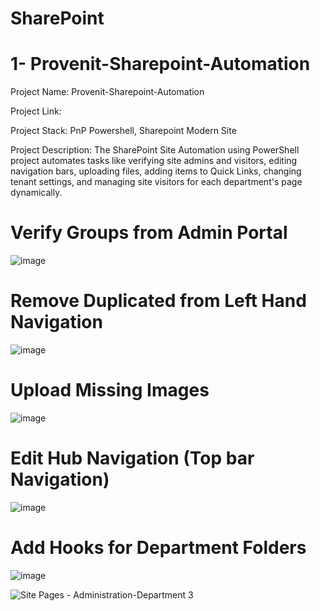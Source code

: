 # SharePoint

# 1- Provenit-Sharepoint-Automation

Project Name: Provenit-Sharepoint-Automation

Project Link:

Project Stack: PnP Powershell, Sharepoint Modern Site

Project Description: The SharePoint Site Automation using PowerShell project automates tasks like verifying site admins and visitors, editing navigation bars, uploading files, adding items to Quick Links, changing tenant settings, and managing site visitors for each department's page dynamically.

# Verify Groups from Admin Portal 

![image](https://github.com/MYousafTK/SharePoint/assets/128382787/344fd688-af23-4877-90bd-e2cb51882c6e)

# Remove Duplicated from Left Hand Navigation 

![image](https://github.com/MYousafTK/SharePoint/assets/128382787/1decee57-dfc0-40cf-9eef-d2c10fae4c3a)


# Upload Missing Images 

![image](https://github.com/MYousafTK/SharePoint/assets/128382787/990043ba-7a4b-485a-a329-41bb44f1946e)

# Edit Hub Navigation (Top bar Navigation)

![image](https://github.com/MYousafTK/SharePoint/assets/128382787/29d1d72a-deac-4d6a-9332-af409f85608d)

# Add Hooks for Department Folders 

![image](https://github.com/MYousafTK/SharePoint/assets/128382787/e3cdf9fe-55db-4dbc-b5be-24979ba7ac53)

![Site Pages - Administration-Department 3](https://github.com/MYousafTK/SharePoint/assets/128382787/7b56d78d-0333-4ee1-b16c-387b381d30f7)

